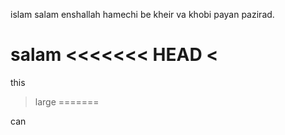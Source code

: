 islam salam enshallah hamechi be kheir va khobi payan pazirad.

salam
<<<<<<< HEAD
<
=======
this
>large
=======


can
